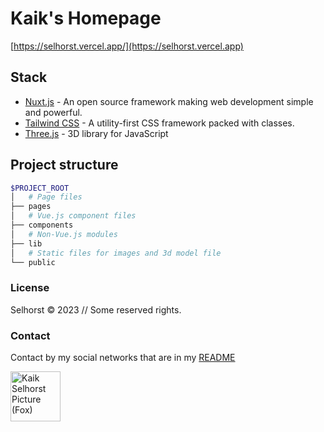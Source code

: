 # Kaik's Homepage

[https://selhorst.vercel.app/](https://selhorst.vercel.app)

## Stack

- [Nuxt.js](https://nuxt.com) - An open source framework making web development simple and powerful.
- [Tailwind CSS](https://tailwindcss.com) - A utility-first CSS framework packed with classes.
- [Three.js](https://threejs.org/) - 3D library for JavaScript

## Project structure

```bash
$PROJECT_ROOT
│   # Page files
├── pages
│   # Vue.js component files
├── components
│   # Non-Vue.js modules
├── lib
│   # Static files for images and 3d model file
└── public
```

### License

Selhorst © 2023 // Some reserved rights.

### Contact

Contact by my social networks that are in my [README](https://github.com/KaikSelhorst)

<a href='https://github.com/KaikSelhorst' target='_blank'>
  <img src='https://avatars.githubusercontent.com/u/82120356?v=4'  width=80 alt='Kaik Selhorst Picture (Fox)' title='Kaik Selhorst'/>
</a>
